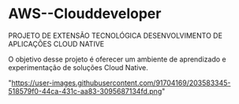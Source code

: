 # AWS--Clouddeveloper

PROJETO DE EXTENSÃO TECNOLÓGICA DESENVOLVIMENTO DE APLICAÇÕES CLOUD NATIVE

O objetivo desse projeto é oferecer um ambiente de aprendizado e experimentação de soluções Cloud Native.

"https://user-images.githubusercontent.com/91704169/203583345-518579f0-44ca-431c-aa83-3095687134fd.png"
